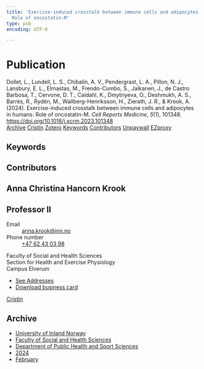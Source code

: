 ```yaml
---
title: 'Exercise-induced crosstalk between immune cells and adipocytes in humans:
  Role of oncostatin-M'
type: pub
encoding: UTF-8

---
```

<h1>Publication</h1>
<article id="csl-bib-container-72INW9B8" class="csl-bib-container">
  <div class="csl-bib-body"> <div class="csl-entry">Dollet, L., Lundell, L. S., Chibalin, A. V., Pendergrast, L. A., Pillon, N. J., Lansbury, E. L., Elmastas, M., Frendo-Cumbo, S., Jalkanen, J., de Castro Barbosa, T., Cervone, D. T., Caidahl, K., Dmytriyeva, O., Deshmukh, A. S., Barrès, R., Rydén, M., Wallberg-Henriksson, H., Zierath, J. R., &#38; Krook, A. (2024). Exercise-induced crosstalk between immune cells and adipocytes in humans: Role of oncostatin-M. <i>Cell Reports Medicine</i>, <i>5</i>(1), 101348. <a href="https://doi.org/10.1016/j.xcrm.2023.101348">https://doi.org/10.1016/j.xcrm.2023.101348</a></div> </div>
  <div class="csl-bib-buttons">
    <a href="#taxonomy-article-72INW9B8" alt="archive" class="csl-bib-button">Archive</a>
    <a href="https://app.cristin.no/results/show.jsf?id=2246211" alt="Cristin" class="csl-bib-button">Cristin</a>
    <a href="http://zotero.org/groups/5881554/items/72INW9B8" alt="Zotero" class="csl-bib-button">Zotero</a>
    <a href="#keywords-article-72INW9B8" alt="keywords" class="csl-bib-button">Keywords</a>
    <a href="#contributors-article-72INW9B8" alt="contributors" class="csl-bib-button">Contributors</a>
    <a href="http://www.cell.com/article/S2666379123005657/pdf" alt="Unpaywall" class="csl-bib-button">Unpaywall</a>
    <a href="http://www.cell.com/article/S2666379123005657/pdf" alt="EZproxy" class="csl-bib-button">EZproxy</a>
  </div>
  <div id="csl-bib-meta-container-72INW9B8"></div>
</article>
<div id="csl-bib-meta-72INW9B8" class="csl-bib-meta">
  <article id="keywords-article-72INW9B8" class="keywords-article">
    <h1>Keywords</h1>
    
  </article>
  <article id="contributors-article-72INW9B8" class="contributors-article">
    <h1>Contributors</h1>
    <div class="personas"> <div class="vrtx-hinn-person-card"> <div class="photo"> <i class="lar la-user-circle missing-person"></i> </div> <div class="info"> <hgroup><h1>Anna Christina Hancorn Krook</h1> <h2>Professor II</h2> </hgroup><dl> <dt>Email</dt> <dd> <a href="mailto:anna.krook@inn.no">anna.krook@inn.no</a> </dd> <dt>Phone number</dt> <dd><a href="tel:+4762430398"> +47 62 43 03 98 </a></dd> </dl> <p> Faculty of Social and Health Sciences<br> Section for Health and Exercise Physiology<br> Campus Elverum </p> <ul class="vrtx-hinn-links"> <li><a href="https://www.inn.no/english/find-an-employee/anna-krook.html#vrtx-hinn-addresses">See Addresses</a></li> <li><a href="https://www.inn.no/english/find-an-employee/anna-krook.html?vrtx=vcf">Download business card</a></li> </ul> </div> </div> <a href="https://app.cristin.no/persons/show.jsf?id=1730896" alt="Cristin URL" class="personas-cristin">Cristin</a> </div>
  </article>
  <article id="taxonomy-article-72INW9B8" class="taxonomy-article">
    <h1>Archive</h1>
    <ul>
      <li><a href="{{< params subfolder >}}en/archive/?key=3DCRN523">University of Inland Norway</a></li>
      <li><a href="{{< params subfolder >}}en/archive/?key=IDKFS3MX">Faculty of Social and Health Sciences</a></li>
      <li><a href="{{< params subfolder >}}en/archive/?key=FJXE3Z8X">Department of Public Health and Sport Sciences</a></li>
      <li><a href="{{< params subfolder >}}en/archive/?key=DLUBDP8T">2024</a></li>
      <li><a href="{{< params subfolder >}}en/archive/?key=ZQU4RU3V">February</a></li>
    </ul>
  </article>
</div>

